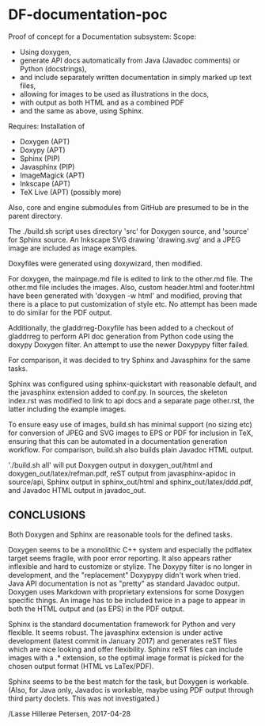 DF-documentation-poc
====================

Proof of concept for a Documentation subsystem:
Scope:
* Using doxygen,
* generate API docs automatically from Java (Javadoc comments) or Python (docstrings),
* and include separately written documentation in simply marked up text files,
* allowing for images to be used as illustrations in the docs,
* with output as both HTML and as a combined PDF
* and the same as above, using Sphinx.

Requires:
Installation of
- Doxygen (APT)
- Doxypy (APT)
- Sphinx (PIP)
- Javasphinx (PIP)
- ImageMagick (APT)
- Inkscape (APT)
- TeX Live (APT)
(possibly more)

Also, core and engine submodules from GitHub are presumed to be in the parent directory.

The ./build.sh script uses directory 'src' for Doxygen source, and 'source' for Sphinx source.
An Inkscape SVG drawing 'drawing.svg' and a JPEG image are included as image examples.

Doxyfiles were generated using doxywizard, then modified.

For doxygen, the mainpage.md file is edited to link to the other.md file. The other.md file
includes the images. Also, custom header.html and footer.html have been generated with
'doxygen -w html' and modified, proving that there is a place to put customization of style etc. No
attempt has been made to do similar for the PDF output.

Additionally, the gladdrreg-Doxyfile has been added to a checkout of gladdrreg to perform
API doc generation from Python code using the doxypy Doxygen filter. An attempt to use the newer
Doxypypy filter failed.

For comparison, it was decided to try Sphinx and Javasphinx for the same tasks.

Sphinx was configured using sphinx-quickstart with reasonable default, and the javasphinx extension
added to conf.py. In sources, the skeleton index.rst was modified to link to api docs and a separate
page other.rst, the latter including the example images.  

To ensure easy use of images, build.sh has minimal support (no sizing etc) for conversion of JPEG
and SVG images to EPS or PDF for inclusion in TeX, ensuring that this can be automated in a
documentation generation workflow. For comparison, build.sh also builds plain Javadoc HTML output.

'./build.sh all' will put Doxygen output in doxygen_out/html and doxygen_out/latex/refman.pdf,
reST output from javasphinx-apidoc in source/api, Sphinx output in sphinx_out/html and
sphinx_out/latex/ddd.pdf, and Javadoc HTML output in javadoc_out.


CONCLUSIONS
-----------

Both Doxygen and Sphinx are reasonable tools for the defined tasks.

Doxygen seems to be a monolithic C++ system and especially the pdflatex target seems fragile,
with poor error reporting. It also appears rather inflexible and hard to customize or stylize.
The Doxypy filter is no longer in development, and the "replacement" Doxypypy didn't work when
tried. Java API documentation is not as "pretty" as standard Javadoc output.
Doxygen uses Markdown with proprietary extensions for some Doxygen specific things. An image has
to be included twice in a page to appear in both the HTML output and (as EPS) in the PDF output.

Sphinx is the standard documentation framework for Python and very flexible. It seems robust. The
javasphinx extension is under active development (latest commit in January 2017) and generates reST
files which are nice looking and offer flexibility. Sphinx reST files can include images with a .*
extension, so the optimal image format is picked for the chosen output format (HTML vs LaTex/PDF).

Sphinx seems to be the best match for the task, but Doxygen is workable. (Also, for Java only, Javadoc
is workable, maybe using PDF output through third party doclets. This was not investigated.)

/Lasse Hillerøe Petersen, 2017-04-28
